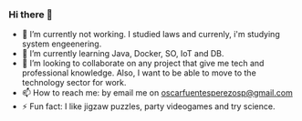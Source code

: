 ### Hi there 👋

- 🔭 I’m currently not working. I studied laws and currenly, i'm studying system engeenering.
- 🌱 I’m currently learning Java, Docker, SO, IoT and DB.
- 👯 I’m looking to collaborate on any project that give me tech and professional knowledge. Also, I want to be able to move to the technology sector for work.
- 📫 How to reach me: by email me on oscarfuentesperezosp@gmail.com
- ⚡ Fun fact: I like jigzaw puzzles, party videogames and try science.

